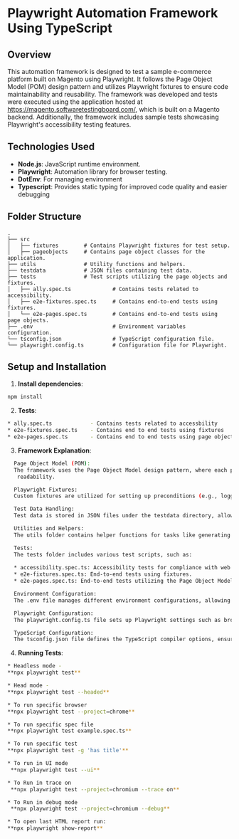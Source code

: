 # Playwright Automation Framework Using TypeScript

## Overview
This automation framework is designed to test a sample e-commerce platform built on Magento using Playwright. It follows the Page Object Model (POM) design pattern and utilizes Playwright fixtures to ensure code maintainability and reusability. The framework was developed and tests were executed using the application hosted at https://magento.softwaretestingboard.com/, which is built on a Magento backend. Additionally, the framework includes sample tests showcasing Playwright's accessibility testing features.

## Technologies Used
- **Node.js**: JavaScript runtime environment.
- **Playwright**: Automation library for browser testing.
- **DotEnv**: For managing environment
- **Typescript**: Provides static typing for improved code quality and easier debugging


## Folder Structure
```plaintext
.
├── src
│   ├── fixtures        # Contains Playwright fixtures for test setup.
│   ├── pageobjects     # Contains page object classes for the application.
├── utils               # Utility functions and helpers.
├── testdata            # JSON files containing test data.
├── tests               # Test scripts utilizing the page objects and fixtures.
│   ├── ally.spec.ts             # Contains tests related to accessibility.
│   ├── e2e-fixtures.spec.ts     # Contains end-to-end tests using fixtures.
│   └── e2e-pages.spec.ts        # Contains end-to-end tests using page objects.
├── .env                         # Environment variables configuration.
└── tsconfig.json                # TypeScript configuration file.
└── playwright.config.ts         # Configuration file for Playwright.

```
## Setup and Installation

1. **Install dependencies**:
 ```bash
npm install
```
2. **Tests**:
```bash
* ally.spec.ts            - Contains tests related to accessbility
* e2e-fixtures.spec.ts    - Contains end to end tests using fixtures
* e2e-pages.spec.ts       - Contains end to end tests using page objects
```

3. **Framework Explanation**:
   
```bash
  Page Object Model (POM):
  The framework uses the Page Object Model design pattern, where each page of the application is represented as a separate class. This encapsulates all actions related to that page, enhancing code maintainability and 
   readability.

  Playwright Fixtures:
  Custom fixtures are utilized for setting up preconditions (e.g., logging in) and cleaning up after tests. This ensures consistent setup and teardown across multiple test cases.

  Test Data Handling:
  Test data is stored in JSON files under the testdata directory, allowing for easy modification and reuse across different test cases, supporting data-driven testing.

  Utilities and Helpers:
  The utils folder contains helper functions for tasks like generating random test data and managing environment configurations, promoting code reusability.

  Tests:
  The tests folder includes various test scripts, such as:
  
  * accessibility.spec.ts: Accessibility tests for compliance with web standards.
  * e2e-fixtures.spec.ts: End-to-end tests using fixtures.
  * e2e-pages.spec.ts: End-to-end tests utilizing the Page Object Model for user flows.

  Environment Configuration:
  The .env file manages different environment configurations, allowing easy switching without altering the core test logic.

  Playwright Configuration:
  The playwright.config.ts file sets up Playwright settings such as browser types and timeouts, enabling flexible test execution across different environments.

  TypeScript Configuration:
  The tsconfig.json file defines the TypeScript compiler options, ensuring the code is type-checked and compiled correctly for better development and debugging.
```

4. **Running Tests**:
 ```bash
* Headless mode -
**npx playwright test**

* Head mode - 
**npx playwright test --headed**

* To run specific browser
**npx playwright test --project=chrome** 

* To run specific spec file
**npx playwright test example.spec.ts**  

* To run specific test
**npx playwright test -g 'has title'**

* To run in UI mode
  **npx playwright test --ui**

* To Run in trace on
  **npx playwright test --project=chromium --trace on**

* To Run in debug mode
  **npx playwright test --project=chromium --debug**

* To open last HTML report run:
**npx playwright show-report**
```


